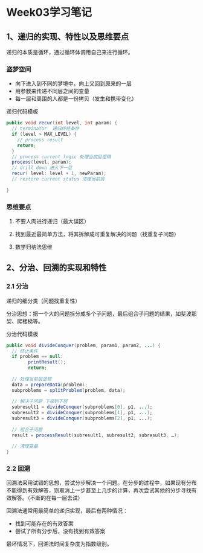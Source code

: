 # Week03学习笔记

## 1、递归的实现、特性以及思维要点

递归的本质是循环，通过循环体调用自己来进行循环。

### 盗梦空间

- 向下进入到不同的梦境中，向上又回到原来的一层
- 用参数来传递不同层之间的变量
- 每一层和周围的人都是一份拷贝（发生和携带变化）

递归代码模板

```java
public void recur(int level, int param) { 
  // terminator  递归终结条件
  if (level > MAX_LEVEL) { 
    // process result 
    return; 
  }
  // process current logic 处理当前层逻辑
  process(level, param); 
  // drill down 进入下一层
  recur( level: level + 1, newParam); 
  // restore current status 清理当前层
 
}
```

### 思维要点

1. 不要人肉进行递归（最大误区）

2. 找到最近最简单方法，将其拆解成可重复解决的问题（找重复子问题）

3. 数学归纳法思维

   

## 2、分治、回溯的实现和特性

### 2.1 分治

递归的细分类（问题找重复性）

分治思想：把一个大的问题拆分成多个子问题，最后组合子问题的结果，如斐波那契、爬楼梯等。

分治代码模板

```java
public void divideConquer(problem, param1, param2, ...) {
  // 终止条件
  if problem == null: 
		printResult();
		return;
  
  // 处理当前层逻辑
  data = prepareData(problem);
  subproblems = splitProblem(problem, data);
  
  // 解决子问题 下探到下层
  subresult1 = divideConquer(subproblems[0], p1, ...);
  subresult2 = divideConquer(subproblems[1], p1, ...);
  subresult3 = divideConquer(subproblems[2], p1, ...);
  
  // 组合子问题
  result = processResult(subresult1, subresult2, subresult3, …);
	
  // 清理变量
}
```

### 2.2 回溯

回溯法采用试错的思想，尝试分步解决一个问题。在分步的过程中，如果现有分布不能得到有效解答，则取消上一步甚至上几步的计算，再次尝试其他的分步寻找有效解答。（不断的在每一层去试）

回溯法通常用最简单的递归实现，最后有两种情况：

- 找到可能存在的有效答案
- 尝试了所有分步后，没有找到有效答案

最坏情况下，回溯法时间复杂度为指数级别。